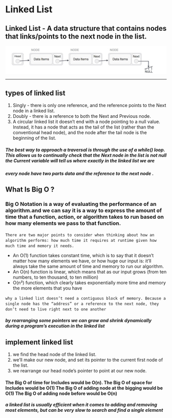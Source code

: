 # Linked List
## Linked List - A data structure that contains nodes that links/points to the next node in the list.
![Linked List](./LinkedList.png)

---
## types of linked list

1. Singly - there is only one reference, and the reference points to the Next node in a linked list.
2. Doubly - there is a reference to both the Next and Previous node.
3. A circular linked list it doesn’t end with a node pointing to a null value. Instead, it has a node that acts as the tail of the list (rather than the conventional head node), and the node after the tail node is the beginning of the list.

##### The best way to approach a traversal is through the use of a while() loop. This allows us to continually check that the Next node in the list is not null the Current variable will tell us where exactly in the linked list we are

##### every node have two parts data and the reference to the next node .

## What Is Big O ?
### Big O Notation is a way of evaluating the performance of an algorithm.and we can say it is a way to express the amount of time that a function, action, or algorithm takes to run based on how many elements we pass to that function.

``There are two major points to consider when thinking about how an algorithm performs: how much time it requires at runtime given how much time and memory it needs.``

* An O(1) function takes constant time, which is to say that it doesn’t matter how many elements we have, or how huge our input is: it’ll always take the same amount of time and memory to run our algorithm.
* An O(n) function is linear, which means that as our input grows (from ten numbers, to ten thousand, to ten million)
* O(n²) function, which clearly takes exponentially more time and memory the more elements that you have

``why a linked list doesn’t need a contiguous block of memory. Because a single node has the “address” or a reference to the next node, they don’t need to live right next to one another``

##### by rearranging some pointers we can grow and shrink dynamically during a program’s execution in the linked list


## implement linked list
1. we find the head node of the linked list.
2. we’ll make our new node, and set its pointer to the current first node of the list.
3. we rearrange our head node’s pointer to point at our new node.

#### The Big O of time for Includes would be O(n). The Big O of space for Includes would be O(1) The Big O of adding node at the bigging would be O(1) The Big O of adding node before would be O(n)



***a linked list is usually efficient when it comes to adding and removing most elements, but can be very slow to search and find a single element***









